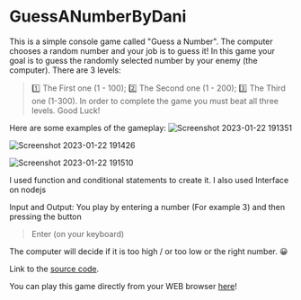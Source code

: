 # GuessANumberByDani
This is a simple console game called "Guess a Number".  The computer chooses a random number and your job is to guess it!
 In this game your goal is to guess the randomly selected number by your enemy (the computer). There are 3 levels:
> 1️⃣ The First one (1 - 100); 
> 2️⃣ The Second one (1 - 200); 
> 3️⃣ The Third one (1-300). 
In order to complete the game you must beat all three levels. Good Luck! 

Here are some examples of the gameplay:
![Screenshot 2023-01-22 191351](https://user-images.githubusercontent.com/122204463/213929882-88f9be0c-8964-45d0-b0f7-be480f035f1f.png)

![Screenshot 2023-01-22 191426](https://user-images.githubusercontent.com/122204463/213929884-8b5d3972-9957-4dc6-9619-97bd5303c64d.png)

![Screenshot 2023-01-22 191510](https://user-images.githubusercontent.com/122204463/213929886-392e6bc8-d56b-4c0a-92c7-a675a00d6c4b.png)

I used function and conditional statements to create it. I also used Interface on nodejs

Input and Output:
You play by entering a number (For example 3) and then pressing the button 
 >Enter
 >(on your keyboard)

The computer will decide if it is too high / or too low or the right number. 😀

Link to the [source code](https://github.com/DanielKirilov/GuessANumberByDani/blob/4e06c749a528db5b84ccf80ff9462437b85dc1b2/guessANumber.js).

You can play this game directly from your WEB browser [here](https://replit.com/@DaniOne8/guessANumber#index.js)!

